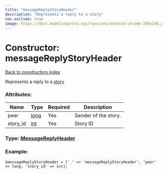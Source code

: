 ```yaml
---
title: "messageReplyStoryHeader"
description: "Represents a reply to a story"
nav_exclude: true
image: https://docs.madelineproto.xyz/favicons/android-chrome-256x256.png
---
```

# Constructor: messageReplyStoryHeader  
[Back to constructors index](/API_docs/constructors/index.html)



Represents a reply to a [story](https://core.telegram.org/api/stories)

### Attributes:

| Name     |    Type       | Required | Description |
|----------|---------------|----------|-------------|
|peer|[long](/API_docs/types/long.html) | Yes|Sender of the story.|
|story\_id|[int](/API_docs/types/int.html) | Yes|Story ID|



### Type: [MessageReplyHeader](/API_docs/types/MessageReplyHeader.html)


### Example:

```
$messageReplyStoryHeader = ['_' => 'messageReplyStoryHeader', 'peer' => long, 'story_id' => int];
```  
